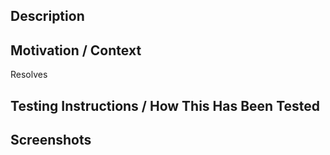 ## Description
<!-- Describe your changes in detail. The sections suggested are intended to make -->
<!-- it easy to create a descriptive PR that is easy to review. Change as needed! -->

## Motivation / Context
<!-- Why is this change required? What problem does it solve? -->
<!-- If it fixes or is related to an open issue, link to the issue here. -->

Resolves 

## Testing Instructions / How This Has Been Tested
<!-- Describe how you tested your changes and/or how a reviewer can test your changes. -->

## Screenshots
<!-- Would including screenshots be helpful to the reviewer? -->

